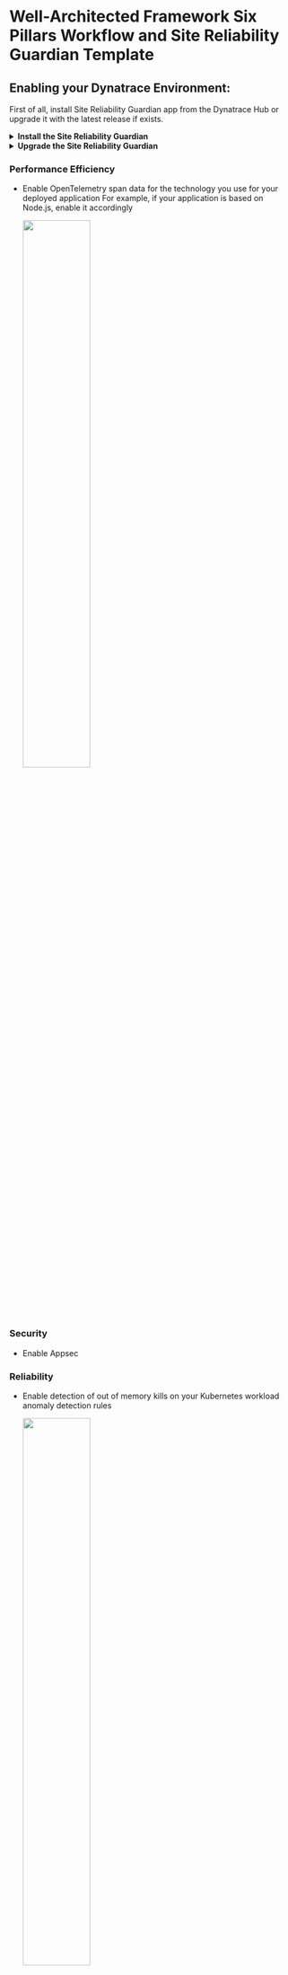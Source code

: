 # Well-Architected Framework Six Pillars Workflow and Site Reliability Guardian Template

## Enabling your Dynatrace Environment:

First of all, install Site Reliability Guardian app from the Dynatrace Hub or upgrade it with the latest release if exists.
<details>
  <summary><strong>Install the Site Reliability Guardian</strong></summary>
  
  Search in the Dynatrace Hub for the Site Reliability Guardian and install it in your Dynatrace Environment.

<img src="./readme-assets/install-SRG.png"  width="1200" height="450">
</details>

<details>
  <summary><strong>Upgrade the Site Reliability Guardian</strong></summary>
   
  Search in the Dynatrace Hub for the Site Reliability Guardian and install it in your Dynatrace Environment.

<img src="./readme-assets/upgrade-SRG.png"  width="1200" height="450">
</details>


### Performance Efficiency
- Enable OpenTelemetry span data for the technology you use for your deployed application
  For example, if your application is based on Node.js, enable it accordingly
  
  <img src="./readme-assets/perf-pillar-enable-ot.png"  width="50%" height="50%">

### Security
- Enable Appsec

### Reliability    
- Enable detection of out of memory kills on your Kubernetes workload anomaly detection rules
  
  <img src="./readme-assets/oom-kills-detection.png"  width="50%" height="50%">
  
  <img src="./readme-assets/oom-kills-settings.png"  width="60%" height="50%">

### Operational Excellence
- Enable RUM and Synthetic Monitoring

### Cost Optimization
- Enable Logs and Timeseries

### Sustainability
- Install Carbon-App and enable Timeseries


## How to Apply Workflow and SRG Configurations:
1. [Install monaco](https://www.dynatrace.com/support/help/manage/configuration-as-code/monaco/installation) 
   > Note: Verified Monaco Version is v2.6.0
2. Download the entire folder.  You can execute "git clone" command or directly download the artifacts from this repository
   ``` bash
   git clone --depth 1 --no-checkout https://github.com/eemrdog/dynatrace-configuration-as-code-samples.git
   cd dynatrace-configuration-as-code-samples
   git sparse-checkout set well_architected_framework_validation
   git checkout
   cd well_architected_framework_validation 
   ```
4. Open a terminal and navigate to the folder you downloaded in the previous step.
5. Export the below environment variables into your system with the certain values

   ``` bash
   # DT platform secrets
   export DT_TENANT_URL="<Dynatrace Tenant URL>" # e.g. https://xxxxx.dynatrace.com
   export DYNATRACE_URL_GEN3="<Dynatrace Platform Tenant URL>" # e.g. https://xxxxxx.apps.dynatrace.com
   export DT_API_TOKEN="<Dynatrace API Token>" # e.g. dt0xyz.XXXXXXXX.YYYYYYY
   export DYNATRACE_CLIENT_ID="<Dynatrace oAuth Client ID>" # e.g. dt0s02.XXXXYYY
   export DYNATRACE_SECRET="<Dynatrace oAuth Client Secret>" # e.g. dt0s02.XXXXYYY.SSSDDDD...
   export DYNATRACE_SSO_URL="<Dynatrace oAuth SSO Endpoint>" # e.g. https://sso-xxx.dynatrace.com/sso/oauth2/token
   
   # demo application params
   export USE_CASE="sixpillars"
   export RELEASE_PRODUCT="<Your Application Name>" # e.g. my-application
   export RELEASE_STAGE="<Your Application Stage in your deployment pipeline>"  # e.g. staging, dev, production
   export DOMAIN_URL="<Ingress domain for your application>" # e.g. http://easy-trade.internal.cloudapp.net, 34.79.202.168.nip.io
   ```

   Verify if these environment variables are set correctly. For example:
   ``` bash
   echo $DT_TENANT_URL
   echo $DOMAIN_URL
   echo $RELEASE_PRODUCT
   ```
6. Run the below command to generate a specific SRG configurations for your application that has been set in RELEASE_PRODUCT environment variable.

    ``` bash
    sh update-srg-id.sh
    ```
   
7. Run the below command to apply the workflow and SRG configurations along with the synthetic location configurations

   First, run with '--dry-run' option to validate the template monaco configurations with the given environment variables.
    ``` bash
    monaco deploy manifest.yaml --dry-run
    ```
    If the above dry-run is successful, continue with the actual deployment
    ``` bash
    monaco deploy manifest.yaml
    ```
8. Validate Workflow, SRG and Synthetic Location configurations are applied successfully. You can do this by going to the Dynatrace UI and check the following:
      - Workflow configurations are applied successfully
      - SRG configurations are applied successfully
      - Synthetic Locations are created successfully
      - Synthetic Monitors are created successfully

9. Trigger the Workflow to apply the well-architected framework validations

    - Navigate to the workflow with the name starting with "Demo AWS Six Pillars SRG Evaluation" and click on "Run".
    - Paste the below event sample to trigger the workflow
    - Update the parameters shown within '< >' with your system details

      For example:  "tag.stage": "staging", "tag.service": "myapplication", "timestamp": 1698404074225000000
      
     ``` bash
     {
       "event.id": "0cbab6a2-18b4-47d3-a27b-1ea95651cf9b",
       "event.kind": "BIZ_EVENT",
       "event.type": "guardian.validation.triggered",
       "event.provider": "cicd",
       "timestamp": <time data with timestamp format>,
       "tag.usecase": "sixpillars",
       "tag.stage": "<Your Application Stage>",
       "tag.service": "<Your Application Name>",
       "timeframe.to": "<2023-11-06T14:38:59.783Z>",
       "timeframe.from": "<2023-11-06T14:34:59.783Z>",
       "dt.system.bucket": "default_bizevents",
       "execution_context": {
         "id": "0cbab6a2-18b4-47d3-a27b-1ea95651cf9b",
         "buildId": "<1.0.0-12345>",
         "version": "<1.0.0>"
       }
     }
     ```
   - Click on 'Run' and observe the workflow executions

## How to scale the same workflow for multiple workloads:
Once you completed the workflow and SRG configurations in the previous section, now it is time to scale the same workflow with your other workloads to be validated. Follow the below steps to apply them quickly at scale.

1. Skip the first 3 steps of the previous section and override only the below environment variables in addition to the existing command lines in the Step 4.
   
``` bash
export RELEASE_PRODUCT="<Your Application Name>" # e.g. my-application-2
export RELEASE_STAGE="<Your Application Stage in your deployment pipeline>"  # e.g. staging, dev, production
export DOMAIN_URL="<Ingress domain for your application>" # e.g. http://my-application-2.cloudapp.net
```

2. Continue with the remaining steps until Step 8 and update your Application name and stage information to generate a test trigger event accordingly.

## Integrate with a CICD Pipeline:

> Note: Below steps are designed to be generic for different types of CICD tools.

#### 1. Define the secrets in your CICD pipeline using their secrets definition capabilities.
   > Note: The secrets can be defined in different ways depending on the CICD tool you are using.

   ``` bash
   # DT platform secrets
   DT_TENANT_URL=<Dynatrace Tenant URL> # e.g. https://xxxxx.dynatrace.com
   DYNATRACE_URL_GEN3=<Dynatrace Platform Tenant URL> # e.g. https://xxxxxx.apps.dynatrace.com
   DT_API_TOKEN=<Dynatrace API Token> # e.g. dt0xyz.XXXXXXXX.YYYYYYY
   DYNATRACE_CLIENT_ID=<Dynatrace oAuth Client ID> # e.g. dt0s02.XXXXYYY
   DYNATRACE_SECRET=<Dynatrace oAuth Client Secret> # e.g. dt0s02.XXXXYYY.SSSDDDD...
   DYNATRACE_SSO_URL=<Dynatrace oAuth SSO Endpoint> # e.g. https://sso-xxx.dynatrace.com/sso/oauth2/token
   ```
#### 2. Define the application specific environment variables in your pipeline configuration file
   
   ``` bash
   export USE_CASE="sixpillars"
   export RELEASE_PRODUCT="<Your Application Name>" # e.g. my-application
   export RELEASE_STAGE="<Your Application Stage in your deployment pipeline>"  # e.g. staging, dev, production
   export DOMAIN_URL="<Ingress domain for your application>" # e.g. http://easy-trade.internal.cloudapp.net, 34.79.202.168.nip.io
   ```

 #### 3. Clone the well_architected_framework_validation template from dynatrace-configuration-as-code-samples repository.
  
  Create a job/step in your pipeline using a job/step docker runner with a recommended image `alpine/git`
  Then copy the below code piece in your script section of the job.
  > Note:  After cloning the particular template folder, this script will adjust the parameters running the script `update-srg-id.sh`

  ``` bash
  git clone --depth 1 --no-checkout https://github.com/dynatrace/dynatrace-configuration-as-code-samples.git
  cd dynatrace-configuration-as-code-samples
  git sparse-checkout set well_architected_framework_validation
  git checkout
  cd well_architected_framework_validation 
  sh update-srg-id.sh
  ```

  Assign the below path as an artifact in your pipeline:
  
  ```
  dynatrace-configuration-as-code-samples/well_architected_framework_validation/
  ```
     
#### 4. Add the Dynatrace Workflow and Site Reliability Guardian creations job via Dynatrace Configuration as Code (Monaco)
   
   ##### 4.1 Define a job runner that will use the Docker image below.

   ```
   dynatrace/dynatrace-configuration-as-code:v2.6.0
   ```
     > Note: The job runner can be defined in different ways depending on the CICD tool you are using. For example:
     
     > in GitLab, you can define a runner by registering a runner with the Docker executor during registration and specifying which container to run the jobs in.
     
     > in Jenkins, you can define a runner by creating a new node and specifying the Docker image to use as the job runner.
     
     > in CircleCI, you can define a runner by specifying the Docker image to use as the job runner in your configuration file.
     
     > in GitHub Actions, you can define a runner by specifying the Docker image to use as the job runner in your workflow file.

   ##### 4.2 Once you have defined your job runner, you can then add the below script in your job.
    ``` bash
    export USE_CASE="sixpillars"
    export RELEASE_PRODUCT="<Your application name>" # e.g. my-application
    export RELEASE_STAGE="<Your application stage in your deployment pipeline>"  # e.g. staging, dev, production
    export DOMAIN_URL="<Ingress domain for your application>" # e.g. http://easy-trade.internal.cloudapp.net, 34.79.202.168.nip.io

    cd dynatrace-configuration-as-code-samples/well_architected_framework_validation
    monaco deploy manifest.yaml --dry-run
    monaco deploy manifest.yaml
    ```
#### 3. Add the six pillars evaluation job in the pipeline

   ##### 3.1 Define a job runner that will use the Docker image below.
   ```
   dynatraceace/dt-automation-cli:latest
   ```

   ##### 3.2 Once you have defined your job runner, you can then execute the below bash scripts.
    ``` bash
    RELEASE_PRODUCT="<Your application name>" # e.g. my-application
    RELEASE_STAGE="<Your application stage in your deployment pipeline>"  # e.g. staging, dev, production
    eval_start=<test start time>   # e.g. test start time in this format: $(date -u +"%Y-%m-%dT%H:%M:%SZ")
    eval_end=<test end time> # e.g. test end time in this format: $(date -u +"%Y-%m-%dT%H:%M:%SZ")
    
    dta srg evaluate --service $RELEASE_PRODUCT --stage $STAGE_NAME --release-version $RELEASE_VERSION --buildId $RELEASE_BUILD_VERSION --start-time=$eval_start --end-time=$eval_end --multiple-guardians
    ```

   #### A Gitlab pipeline example:
   > Note: Do not forget to define the secrets mentioned in Step 1 above
   
    ``` bash
    Clone the configurations:
      stage: Clone
      image: alpine/git
      script:
        # Clone the Six Pillars Workflow configurations
        - git clone --depth 1 --no-checkout https://github.com/eemrdog/dynatrace-configuration-as-code-samples.git
        - cd dynatrace-configuration-as-code-samples
        - git sparse-checkout set well_architected_framework_validation
        - git checkout
        - cd well_architected_framework_validation 
        - sh update-srg-id.sh
      artifacts:
        paths:
          - dynatrace-configuration-as-code-samples/well_architected_framework_validation/
  
     Create_SixPillars_Workflow:
       stage: Deploy SixPillars Workflow
       image: dynatrace/dynatrace-configuration-as-code:v2.6.0
       script:
         - export USE_CASE="sixpillars"
         - export RELEASE_PRODUCT="<Your Application Name>"
         - export RELEASE_STAGE="<Your Application Stage in your CICD pipeline>" 
         - export DOMAIN_URL="<Ingress domain for your application>" 
         
         - cd dynatrace-configuration-as-code-samples/well_architected_framework_validation
         - monaco deploy --dry-run
         - monaco deploy
  
     Evaluate_with_Six_Pillars_WF:
       image: dynatraceace/dt-automation-cli:latest
       stage: Execute SixPillars Workflow
       script:
         - eval_start=$(cat srg.test.starttime)
         - eval_end=$(cat srg.test.endtime)
         - dta srg evaluate --service $RELEASE_PRODUCT --stage $STAGE_NAME --release-version $RELEASE_VERSION --buildId $RELEASE_BUILD_VERSION --start-time=$eval_start --end-time=$eval_end --multiple-guardians
     ```
   
## Cleanup
Run the below command to delete the workflow and SRG configurations along with the synthetic location configurations.

 ``` bash
 monaco delete --file delete.yaml
 ```

